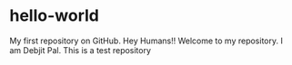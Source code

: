 # hello-world
My first repository on GitHub.
Hey Humans!! Welcome to my repository. I am Debjit Pal.
This is a test repository